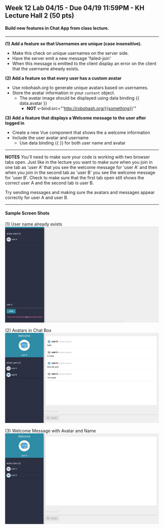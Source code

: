 
## Week 12 Lab 04/15 - Due 04/19 11:59PM - KH Lecture Hall 2 (50 pts)

#### Build new features in Chat App from class lecture.

---

**(1) Add a feature so that Usernames are unique (case insensitive).**
  - Make this check on unique usernames on the server side.
  - Have the server emit a new message 'failed-join'
  - When this message is emitted to the client display an error on the client that the username already exists.

**(2) Add a feature so that every user has a custom avatar**
  - Use robohash.org to generate unique avatars based on usernames.
  - Store the avatar information in your `content` object.
    - The avatar image should be displayed using data binding {{ data.avatar }}
      - **NOT** v-bind:src="'http://robohash.org/{{something}}'"

**(3) Add a feature that displays a Welcome message to the user after logged in**
  - Create a new Vue component that shows the a welcome information
  - Include the user avatar and username
    - Use data binding {{ }} for both user name and avatar

--- 
**NOTES**
You'll need to make sure your code is working with two browser tabs open.  Just like in the lecture you want to make sure when you join in one tab as 'user A' that you see the welcome message for 'user A'  and then when you join in the second tab as 'user B' you see the welcome message for 'user B'.  Check to make sure that the first tab open still shows the correct user A and the second tab is user B.

Try sending messages and making sure the avatars and messages appear correctly for user A and user B.

---
#### Sample Screen Shots

(1) User name already exists
![Q1](/src/lab4/chat-app/lab-images/user-name-exists.jpg)

(2) Avatars in Chat Box
![Q2](/src/lab4/chat-app/lab-images/user-avatar-chat.jpg)

(3) Welcome Message with Avatar and Name
![Q3](/src/lab4/chat-app/lab-images/user-welcome-message.jpg)

